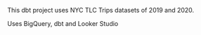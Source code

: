 This dbt project uses NYC TLC Trips datasets of 2019 and 2020.

Uses BigQuery, dbt and Looker Studio
